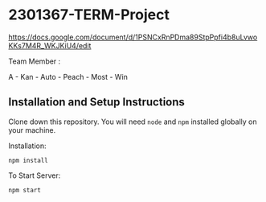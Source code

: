 # 2301367-TERM-Project

<https://docs.google.com/document/d/1PSNCxRnPDma89StpPpfi4b8uLvwoKKs7M4R_WKJKiU4/edit>

  Team Member :

  A - Kan - Auto - Peach - Most - Win

## Installation and Setup Instructions

Clone down this repository. You will need `node` and `npm` installed globally on your machine.  

Installation:

`npm install`  

To Start Server:

`npm start`  
